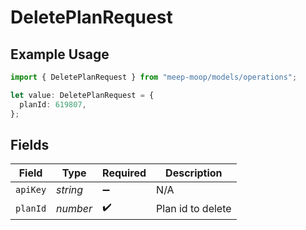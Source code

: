 # DeletePlanRequest

## Example Usage

```typescript
import { DeletePlanRequest } from "meep-moop/models/operations";

let value: DeletePlanRequest = {
  planId: 619807,
};
```

## Fields

| Field              | Type               | Required           | Description        |
| ------------------ | ------------------ | ------------------ | ------------------ |
| `apiKey`           | *string*           | :heavy_minus_sign: | N/A                |
| `planId`           | *number*           | :heavy_check_mark: | Plan id to delete  |